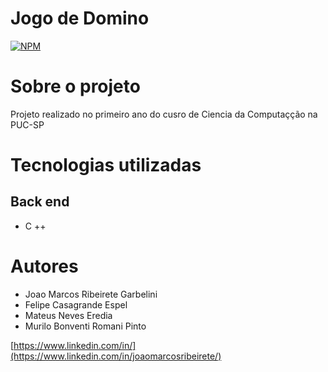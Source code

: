 # Jogo de Domino
[![NPM](https://img.shields.io/npm/l/react)](https://github.com/joaomarcosribeiretee/Domino_LPH/blob/main/LICENSE) 

# Sobre o projeto

Projeto realizado no primeiro ano do cusro de Ciencia da Computaçção na PUC-SP

# Tecnologias utilizadas
## Back end
- C ++

# Autores

- Joao Marcos Ribeirete Garbelini
- Felipe Casagrande Espel
- Mateus Neves Eredia
- Murilo Bonventi Romani Pinto

[https://www.linkedin.com/in/](https://www.linkedin.com/in/joaomarcosribeirete/)
